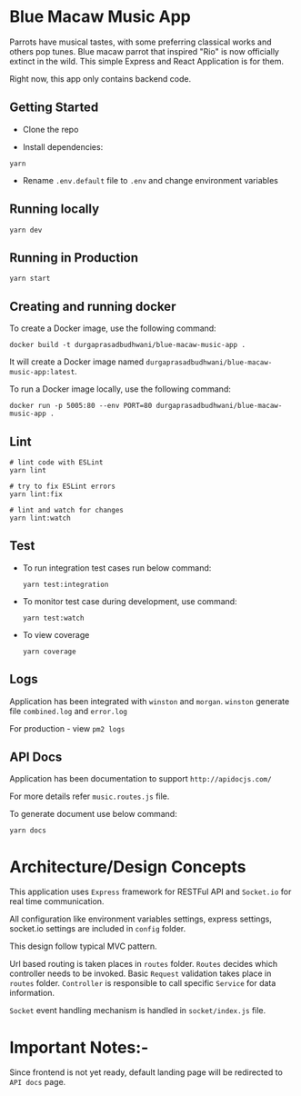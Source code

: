 # Blue Macaw Music App

Parrots have musical tastes, with some preferring classical works and others pop tunes.
Blue macaw parrot that inspired "Rio" is now officially extinct in the wild. 
This simple Express and React Application is for them.

Right now, this app only contains backend code.

## Getting Started

- Clone the repo

- Install dependencies:

``yarn``

- Rename `.env.default` file to `.env` and change environment variables


## Running locally

```yarn dev```

## Running in Production

```yarn start```

## Creating and running docker

To create a Docker image, use the following command:

    docker build -t durgaprasadbudhwani/blue-macaw-music-app .

It will create a Docker image named `durgaprasadbudhwani/blue-macaw-music-app:latest`.

To run a Docker image locally, use the following command:

    docker run -p 5005:80 --env PORT=80 durgaprasadbudhwani/blue-macaw-music-app .
    
## Lint

```
# lint code with ESLint
yarn lint

# try to fix ESLint errors
yarn lint:fix

# lint and watch for changes
yarn lint:watch
```

## Test

- To run integration test cases run below command:

    ```yarn test:integration```

 
- To monitor test case during development, use command:

    ```yarn test:watch```

- To view coverage

    ```yarn coverage```

## Logs

Application has been integrated with `winston` and `morgan`.
`winston` generate file `combined.log` and `error.log`

For production - view `pm2 logs`


## API Docs

Application has been documentation to support `http://apidocjs.com/`

For more details refer `music.routes.js` file.

To generate document use below command:

```yarn docs```

# Architecture/Design Concepts

This application uses `Express` framework for RESTFul API and `Socket.io` for real time communication. 

All configuration like environment variables settings, express settings, socket.io settings are included in `config` folder. 

This design follow typical MVC pattern. 

Url based routing is taken places in `routes` folder. `Routes` decides which controller needs to be invoked. Basic `Request` validation takes place in `routes` folder.
`Controller` is responsible to call specific `Service` for data information.

`Socket` event handling mechanism is handled in `socket/index.js` file. 


# Important Notes:- 

Since frontend is not yet ready, default landing page will be redirected to `API docs` page.




    

